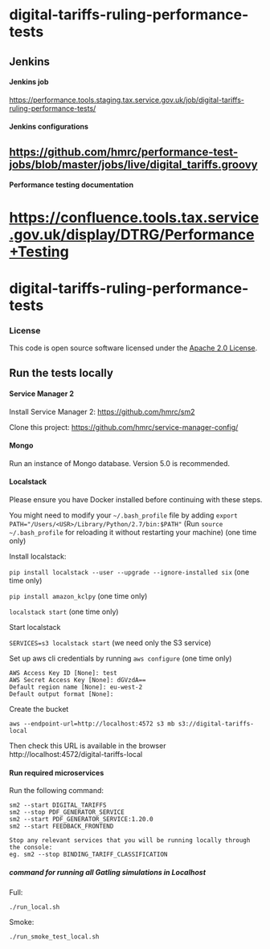 # digital-tariffs-ruling-performance-tests

## Jenkins

#### Jenkins job
https://performance.tools.staging.tax.service.gov.uk/job/digital-tariffs-ruling-performance-tests/

#### Jenkins configurations
https://github.com/hmrc/performance-test-jobs/blob/master/jobs/live/digital_tariffs.groovy
---

#### Performance testing documentation 
https://confluence.tools.tax.service.gov.uk/display/DTRG/Performance+Testing
=======
# digital-tariffs-ruling-performance-tests

### License
This code is open source software licensed under the [Apache 2.0 License]("http://www.apache.org/licenses/LICENSE-2.0.html").

## Run the tests locally

#### Service Manager 2
Install Service Manager 2:
https://github.com/hmrc/sm2

Clone this project:
https://github.com/hmrc/service-manager-config/

#### Mongo
Run an instance of Mongo database. Version 5.0 is recommended.

#### Localstack
Please ensure you have Docker installed before continuing with these steps.

You might need to modify your `~/.bash_profile` file by adding `export PATH="/Users/<USR>/Library/Python/2.7/bin:$PATH"`
(Run `source ~/.bash_profile` for reloading it without restarting your machine) (one time only)

Install localstack:

`pip install localstack --user --upgrade --ignore-installed six` (one time only)

`pip install amazon_kclpy` (one time only)

`localstack start` (one time only)

Start localstack

`SERVICES=s3 localstack start` (we need only the S3 service)

Set up aws cli credentials by running `aws configure` (one time only)
```
AWS Access Key ID [None]: test
AWS Secret Access Key [None]: dGVzdA==
Default region name [None]: eu-west-2
Default output format [None]:
```

Create the bucket

`aws --endpoint-url=http://localhost:4572 s3 mb s3://digital-tariffs-local`

Then check this URL is available in the browser http://localhost:4572/digital-tariffs-local

#### Run required microservices
Run the following command:
```
sm2 --start DIGITAL_TARIFFS
sm2 --stop PDF_GENERATOR_SERVICE
sm2 --start PDF_GENERATOR_SERVICE:1.20.0
sm2 --start FEEDBACK_FRONTEND

Stop any relevant services that you will be running locally through the console:
eg. sm2 --stop BINDING_TARIFF_CLASSIFICATION
```

##### command for running all Gatling simulations in Localhost

Full:
```shell
./run_local.sh
```

Smoke:
```shell
./run_smoke_test_local.sh
```
